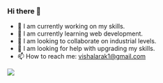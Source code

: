 ### Hi there 👋

- 🔭 I am currently working on my skills.
- 🌱 I am currently learning web development.
- 👯 I am looking to collaborate on industrial levels.
- 🤔 I am looking for help with upgrading my skills.
- 📫 How to reach me: vishalarak1@gmail.com

![](https://komarev.com/ghpvc/?username=vishalarak&color=ff69b4)
